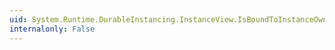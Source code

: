 ```yaml
---
uid: System.Runtime.DurableInstancing.InstanceView.IsBoundToInstanceOwner
internalonly: False
---
```

